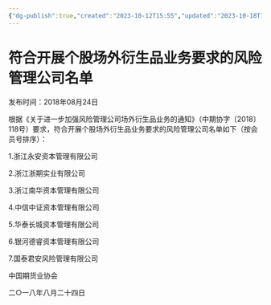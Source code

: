 ```yaml
---
{"dg-publish":true,"created":"2023-10-12T15:55","updated":"2023-10-18T12:33","permalink":"/e/20180824/","dgPassFrontmatter":true}
---
```


# 符合开展个股场外衍生品业务要求的风险管理公司名单

发布时间：2018年08月24日

根据《关于进一步加强风险管理公司场外衍生品业务的通知》（中期协字〔2018〕118号）要求，符合开展个股场外衍生品业务要求的风险管理公司名单如下（按会员号排序）：

1.浙江永安资本管理有限公司

2.浙江浙期实业有限公司

3.浙江南华资本管理有限公司

4.中信中证资本管理有限公司

5.华泰长城资本管理有限公司

6.银河德睿资本管理有限公司

7.国泰君安风险管理有限公司

中国期货业协会

二○一八年八月二十四日
